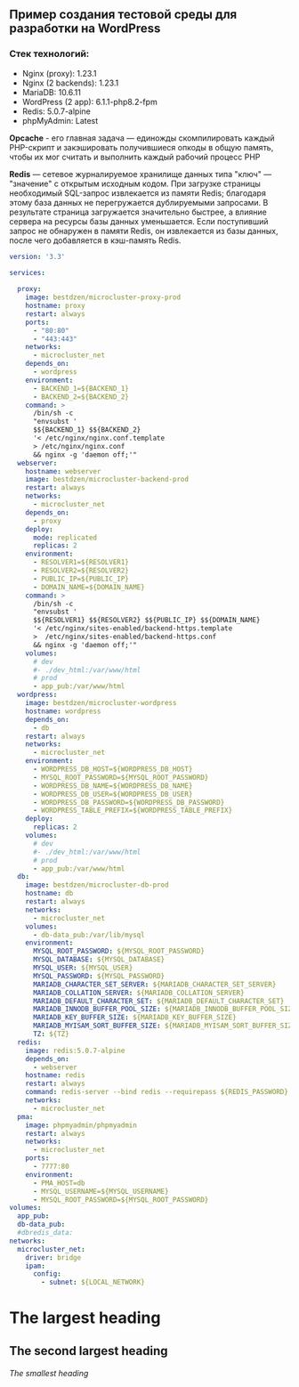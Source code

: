 
## Пример создания тестовой среды для разработки на WordPress

### Стек технологий:
* Nginx (proxy): 1.23.1
* Nginx (2 backends): 1.23.1
* MariaDB: 10.6.11
* WordPress (2 app): 6.1.1-php8.2-fpm
* Redis: 5.0.7-alpine
* phpMyAdmin: Latest

**Opcache** - его главная задача — единожды скомпилировать каждый PHP-скрипт 
и закэшировать получившиеся опкоды в общую память, чтобы их мог считать и
выполнить каждый рабочий процесс PHP

**Redis** — сетевое журналируемое хранилище данных типа "ключ" — "значение" с открытым исходным кодом.
При загрузке страницы необходимый SQL-запрос извлекается из памяти Redis; благодаря этому база данных не 
перегружается дублируемыми запросами. В результате страница загружается значительно быстрее, а влияние
сервера на ресурсы базы данных уменьшается. Если поступивший запрос не обнаружен в памяти Redis,
он извлекается из базы данных, после чего добавляется в кэш-память Redis.

```yaml
version: '3.3'

services:
  
  proxy:
    image: bestdzen/microcluster-proxy-prod
    hostname: proxy
    restart: always
    ports:
      - "80:80"
      - "443:443"    
    networks:
      - microcluster_net 
    depends_on:
      - wordpress
    environment:
      - BACKEND_1=${BACKEND_1}
      - BACKEND_2=${BACKEND_2}
    command: >
      /bin/sh -c
      "envsubst '
      $${BACKEND_1} $${BACKEND_2}
      '< /etc/nginx/nginx.conf.template
      > /etc/nginx/nginx.conf
      && nginx -g 'daemon off;'"
  webserver:
    hostname: webserver    
    image: bestdzen/microcluster-backend-prod        
    restart: always 
    networks:
      - microcluster_net
    depends_on:
      - proxy
    deploy:   
      mode: replicated
      replicas: 2
    environment:
      - RESOLVER1=${RESOLVER1}
      - RESOLVER2=${RESOLVER2}
      - PUBLIC_IP=${PUBLIC_IP}
      - DOMAIN_NAME=${DOMAIN_NAME}
    command: >
      /bin/sh -c
      "envsubst '
      $${RESOLVER1} $${RESOLVER2} $${PUBLIC_IP} $${DOMAIN_NAME}
      '< /etc/nginx/sites-enabled/backend-https.template
      >  /etc/nginx/sites-enabled/backend-https.conf
      && nginx -g 'daemon off;'"
    volumes:
      # dev
      #- ./dev_html:/var/www/html
      # prod
      - app_pub:/var/www/html
  wordpress:
    image: bestdzen/microcluster-wordpress    
    hostname: wordpress    
    depends_on:
      - db
    restart: always
    networks:
      - microcluster_net    
    environment:
      - WORDPRESS_DB_HOST=${WORDPRESS_DB_HOST}
      - MYSQL_ROOT_PASSWORD=${MYSQL_ROOT_PASSWORD}
      - WORDPRESS_DB_NAME=${WORDPRESS_DB_NAME}
      - WORDPRESS_DB_USER=${WORDPRESS_DB_USER}
      - WORDPRESS_DB_PASSWORD=${WORDPRESS_DB_PASSWORD}
      - WORDPRESS_TABLE_PREFIX=${WORDPRESS_TABLE_PREFIX}
    deploy:      
      replicas: 2      
    volumes:
      # dev
      #- ./dev_html:/var/www/html
      # prod
      - app_pub:/var/www/html 
  db:
    image: bestdzen/microcluster-db-prod    
    hostname: db    
    restart: always    
    networks:
      - microcluster_net    
    volumes:   
      - db-data_pub:/var/lib/mysql 
    environment:
      MYSQL_ROOT_PASSWORD: ${MYSQL_ROOT_PASSWORD}
      MYSQL_DATABASE: ${MYSQL_DATABASE}
      MYSQL_USER: ${MYSQL_USER}
      MYSQL_PASSWORD: ${MYSQL_PASSWORD}      
      MARIADB_CHARACTER_SET_SERVER: ${MARIADB_CHARACTER_SET_SERVER}
      MARIADB_COLLATION_SERVER: ${MARIADB_COLLATION_SERVER}
      MARIADB_DEFAULT_CHARACTER_SET: ${MARIADB_DEFAULT_CHARACTER_SET}
      MARIADB_INNODB_BUFFER_POOL_SIZE: ${MARIADB_INNODB_BUFFER_POOL_SIZE}
      MARIADB_KEY_BUFFER_SIZE: ${MARIADB_KEY_BUFFER_SIZE}
      MARIADB_MYISAM_SORT_BUFFER_SIZE: ${MARIADB_MYISAM_SORT_BUFFER_SIZE}      
      TZ: ${TZ}
  redis:
    image: redis:5.0.7-alpine
    depends_on:
      - webserver
    hostname: redis    
    restart: always    
    command: redis-server --bind redis --requirepass ${REDIS_PASSWORD} --maxmemory 256mb --maxmemory-policy allkeys-lru --appendonly yes
    networks:
      - microcluster_net
  pma:
    image: phpmyadmin/phpmyadmin    
    restart: always
    networks:
      - microcluster_net
    ports:
      - 7777:80
    environment:
      - PMA_HOST=db
      - MYSQL_USERNAME=${MYSQL_USERNAME}
      - MYSQL_ROOT_PASSWORD=${MYSQL_ROOT_PASSWORD}
volumes: 
  app_pub:
  db-data_pub:  
  #dbredis_data:   
networks:
  microcluster_net:
    driver: bridge
    ipam:
      config:
        - subnet: ${LOCAL_NETWORK}
```


# The largest heading
## The second largest heading
###### The smallest heading
